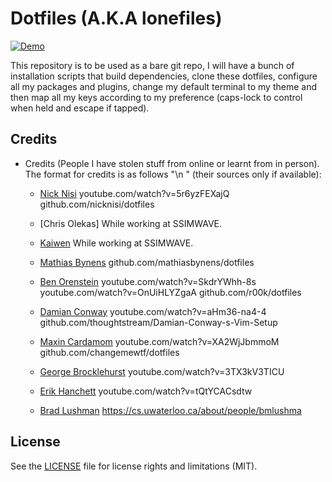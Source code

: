 # Dotfiles (A.K.A lonefiles)

[![Demo](https://github.com/shahzadlone/lonefiles/blob/master/media/demo.gif)](https://www.youtube.com/watch?v=kpsW9i991Fw)

This repository is to be used as a bare git repo, I will have a bunch of installation
 scripts that build dependencies, clone these dotfiles, configure all my packages and
 plugins, change my default terminal to my theme and then map all my keys according
 to my preference (caps-lock to control when held and escape if tapped).

## Credits

  - Credits (People I have stolen stuff from online or learnt from in person). The format for credits is as follows "<NAME>\n <SOURCES>" (their sources only if available):

    * [Nick Nisi](github.com/nicknisi)
        youtube.com/watch?v=5r6yzFEXajQ
        github.com/nicknisi/dotfiles

    * [Chris Olekas]
        While working at SSIMWAVE.

    * [Kaiwen](github.com/nicknisi)
        While working at SSIMWAVE.

    * [Mathias Bynens](github.com/mathiasbynens)
        github.com/mathiasbynens/dotfiles

    * [Ben Orenstein](github.com/r00k)
        youtube.com/watch?v=SkdrYWhh-8s
        youtube.com/watch?v=OnUiHLYZgaA
        github.com/r00k/dotfiles

    * [Damian Conway](github.com/thoughtstream)
        youtube.com/watch?v=aHm36-na4-4
        github.com/thoughtstream/Damian-Conway-s-Vim-Setup

    * [Maxin Cardamom](github.com/changemewtf)
        youtube.com/watch?v=XA2WjJbmmoM
        github.com/changemewtf/dotfiles

    * [George Brocklehurst](github.com/nicknisi)
        youtube.com/watch?v=3TX3kV3TICU

    * [Erik Hanchett](github.com/nicknisi)
        youtube.com/watch?v=tQtYCACsdtw

    * [Brad Lushman](github.com/nicknisi)
        https://cs.uwaterloo.ca/about/people/bmlushma

## License
See the [LICENSE](LICENSE.md) file for license rights and limitations (MIT).
